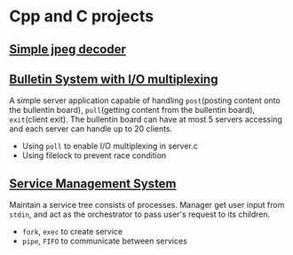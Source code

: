 # Cpp and C projects
## [Simple jpeg decoder](./my_jpeg/)

## [Bulletin System with I/O multiplexing](./client-server)
A simple server application capable of handling `post`(posting content onto the bullentin board), `pull`(getting content from the bullentin board), `exit`(client exit). The bullentin board can have at most 5 servers accessing and each server can handle up to 20 clients.
* Using `poll` to enable I/O multiplexing in server.c
* Using filelock to prevent race condition

## [Service Management System](./service-management/)
Maintain a service tree consists of processes. Manager get user input from `stdin`, and act as the orchestrator to pass user's request to its children.
* `fork`, `exec` to create service
* `pipe`, `FIFO` to communicate between services
